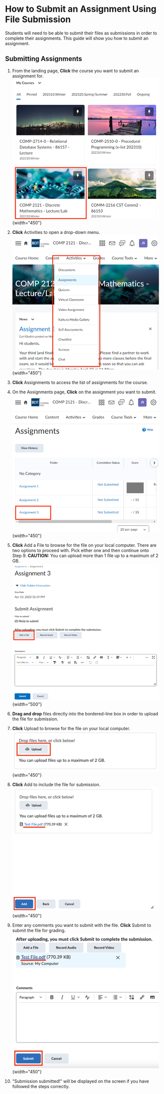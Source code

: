 # How to Submit an Assignment Using File Submission

Students will need to be able to submit their files as submissions in order to complete their assignments. This guide will show you how to submit an assignment.

## Submitting Assignments

1. From the landing page, **Click** the course you want to submit an assignment for.
![Selecting a course from the landing page](photos\submit_assignments\courses.png){width="450"}
   <!-- We will now be selecting the COMP 2121 course. -->
2. **Click** Activities to open a drop-down menu.
![Selecting the Activities option from the drop-down menu](photos\submit_assignments\assignment_drop_down.png){width="450"}
   <!-- We will now be selecting the Assignments option. -->
3. **Click** Assignments to access the list of assignments for the course.
   <!-- We will now be selecting the Assignment 3 option. -->
4. On the Assignments page, **Click** on the assignment you want to submit.
![List of Assignments available](photos\submit_assignments\assignments.png){width="450"}
   <!-- We will now be clicking on Assignment 3 to submit. -->
5. **Click** Add a File to browse for the file on your local computer. There are two options to proceed with. Pick either one and then continue onto Step 9. **CAUTION:** You can upload more than 1 file up to a maximum of 2 GB.
   ![Selecting the assignment to submit](photos\submit_assignments\assignment3.png){width="500"}
6. **Drag and drop** files directly into the bordered-line box in order to upload the file for submission.

7. **Click** Upload to browse for the file on your local computer.
![Selecting the file to upload](photos\submit_assignments\upload.png){width="450"}
   <!-- We will now be selecting the file to upload. -->

8. **Click** Add to include the file for submission.
   ![Adding the file for submission](photos\submit_assignments\add-file.png){width="450"}
9. Enter any comments you want to submit with the file. **Click** Submit to submit the file for grading.
   ![Submitting the file for submission](photos\submit_assignments\submit.png){width="450"}
10. "Submission submitted!" will be displayed on the screen if you have followed the steps correctly.
